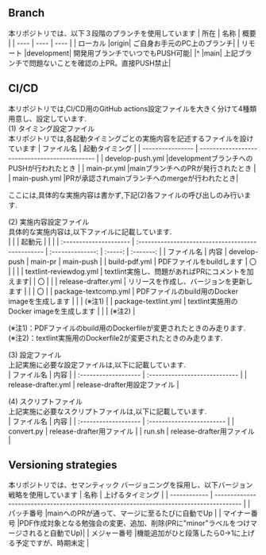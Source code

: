 ## Branch
本リポジトリでは、以下３段階のブランチを使用しています
| 所在 | 名称 | 概要 |
| ---- | ---- | ---- |
| ローカル |origin| ご自身お手元のPC上のブランチ|
| リモート |development| 開発用ブランチでいつでもPUSH可能|
|^         |main| 上記ブランチで問題ないことを確認の上PR。直接PUSH禁止|

## CI/CD
本リポジトリでは,CI/CD用のGitHub actions設定ファイルを大きく分けて4種類用意し、設定しています.  
(1) タイミング設定ファイル  
本リポジトリでは,各起動タイミングごとの実施内容を記述するファイルを設けています
| ファイル名       | 起動タイミング                                |
| ---------------- | --------------------------------------------- | 
| develop-push.yml |developmentブランチへのPUSHが行われたとき      |
| main-pr.yml      |mainブランチへのPRが発行されたとき             |
| main-push.yml    |PRが承認されmainブランチへのmergeが行われたとき|

ここには,具体的な実施内容は書かず,下記(2)各ファイルの呼び出しのみ行います.  

(2) 実施内容設定ファイル  
具体的な実施内容は,以下ファイルに記載しています.  
|                        |                                                   | 起動元           |         |           |
| :--------------------- | :------------------------------------------------ | :--------------: | :-----: | :-------: |
| ファイル名             | 内容                                              | develop-<br>push | main-pr | main-push | 
| build-pdf.yml          | PDFファイルをbuildします                          |  〇              |         |           |
| textlint-reviewdog.yml | textlint実施し、問題があればPRにコメントを加えます|                  |  〇     |           |
| release-drafter.yml    | リリースを作成し、バージョンを更新します          |                  |         | 〇        |
| package-textcomp.yml   | PDFファイルのbuild用のDocker imageを生成します    |                  |         | (※注1)    |
| package-textlint.yml   | textlint実施用のDocker imageを生成します          |                  |         | (※注2)    |

(※注1)：PDFファイルのbuild用のDockerfileが変更されたときのみ走ります.  
(※注2)：textlint実施用のDockerfile2が変更されたときのみ走ります.

(3) 設定ファイル  
上記実施に必要な設定ファイルは,以下に記載しています.  
| ファイル名           | 内容                          | 
| :------------------- | :---------------------------- |
| release-drafter.yml  | release-drafter用設定ファイル |

(4) スクリプトファイル  
上記実施に必要なスクリプトファイルは,以下に記載しています.  
| ファイル名           | 内容                      | 
| :------------------- | :------------------------ |
| convert.py           | release-drafter用ファイル |
| run.sh               | release-drafter用ファイル |

## Versioning strategies
本リポジトリでは、セマンティック バージョニングを採用し、以下バージョン戦略を使用しています
| 名称         | 上げるタイミング                                                                       |
| ------------ | -------------------------------------------------------------------------------------- |
| パッチ番号   |mainへのPRが通って、マージに至るたびに自動でUp                                          |
| マイナー番号 |PDF作成対象となる勉強会の変更、追加、削除(PRに"minor"ラベルをつけマージされると自動でUp)|
| メジャー番号 |機能追加がひと段落したら0→1に上げる予定ですが、時期未定                                 |

